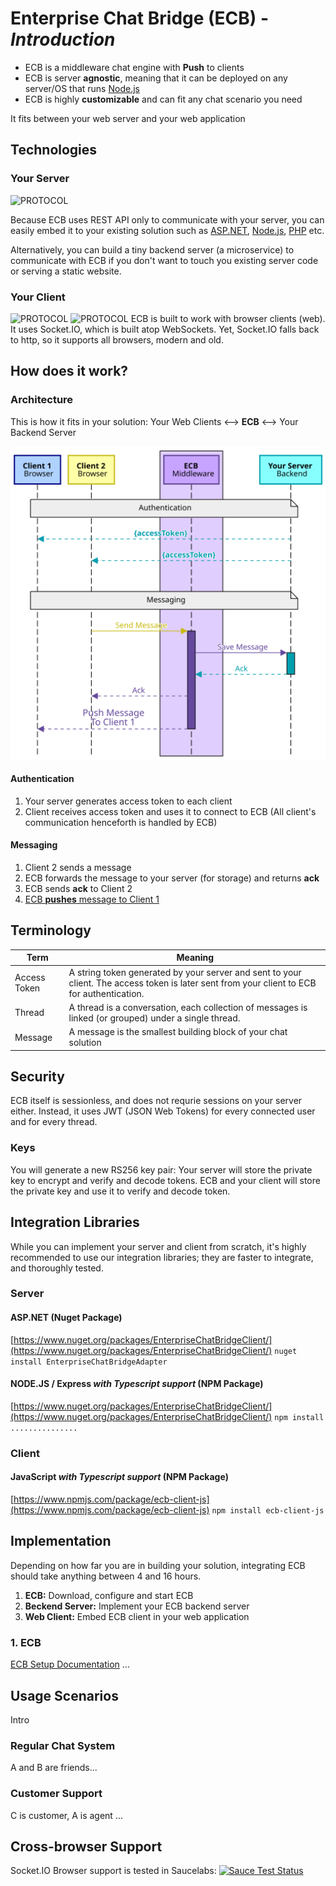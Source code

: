 
#  Enterprise Chat Bridge (ECB) - <em>Introduction</em>
- ECB is a middleware chat engine with **Push** to clients 
- ECB is server **agnostic**, meaning that it can be deployed on any server/OS that runs <ins>Node.js</ins>
- ECB is highly **customizable** and can fit any chat scenario you need

It fits between your web server and your web application

## Technologies
###  Your Server
![PROTOCOL](https://img.shields.io/badge/Protocol-REST%20API-blue.svg)

Because ECB uses REST API only to communicate with your server, you can easily embed it to your existing solution such as <ins>ASP.<span></span>NET</ins>, <ins>Node.js</ins>, <ins>PHP</ins> etc.

Alternatively, you can build a tiny backend server (a microservice) to communicate with ECB if you don't want to touch you existing server code or serving a static website.

###  Your Client
![PROTOCOL](https://img.shields.io/badge/Protocol-REST%20API-blue.svg) ![PROTOCOL](https://img.shields.io/badge/Protocol-WebSockets-orange.svg)
ECB is built to work with browser clients (web). It uses Socket.<span></span>IO, which is built atop WebSockets. Yet, Socket.<span></span>IO falls back to http, so it supports all browsers, modern and old.

##  How does it work?
###  Architecture

This is how it fits in your solution:
Your Web Clients <--> **ECB** <--> Your Backend Server

![Simple Architecture](./imgs/simple-arch.svg)
  

####  Authentication

1. Your server generates access token to each client
2. Client receives access token and uses it to connect to ECB (All client's communication henceforth is handled by ECB)


####  Messaging 

1. Client 2 sends a message
2. ECB forwards the message to your server (for storage) and returns **ack**
3. ECB sends **ack** to Client 2
4. <ins>ECB **pushes** message to Client 1</ins>

##  Terminology

| Term | Meaning |
| - | - |
| Access Token | A string token generated by your server and sent to your client. The access token is later sent from your client to ECB for authentication. |
| Thread | A thread is a conversation, each collection of messages is linked (or grouped) under a single thread. |
| Message | A message is the smallest building block of your chat solution |
 

##  Security

ECB itself is sessionless, and does not requrie sessions on your server either. Instead, it uses JWT (JSON Web Tokens) for every connected user and for every thread.
 

###  Keys
You will generate a new RS256 key pair:
Your server will store the private key to encrypt and verify and decode tokens.
ECB and your client will store the private key and use it to verify and decode token.

##  Integration Libraries

While you can implement your server and client from scratch, it's highly recommended to use our integration libraries; they are faster to integrate, and thoroughly tested.


###  Server  

#### ASP.<span>NET (Nuget Package)
[https://www.nuget.org/packages/EnterpriseChatBridgeClient/](https://www.nuget.org/packages/EnterpriseChatBridgeClient/)
`nuget install EnterpriseChatBridgeAdapter`  

#### NODE.JS / Express *with Typescript support* (NPM Package)
[https://www.nuget.org/packages/EnterpriseChatBridgeClient/](https://www.nuget.org/packages/EnterpriseChatBridgeClient/)
`npm install ...............`
 
###  Client
#### JavaScript *with Typescript support* (NPM Package)
[https://www.npmjs.com/package/ecb-client-js](https://www.npmjs.com/package/ecb-client-js)
`npm install ecb-client-js` 

##  Implementation
Depending on how far you are in building your solution, integrating ECB should take anything between 4 and 16 hours.
  
1. **ECB:** Download, configure and start ECB 
2. **Beckend Server:** Implement your ECB backend server
3. **Web Client:** Embed ECB client in your web application

### 1. ECB
[ECB Setup Documentation](ECB-SETUP-GUIDE.md)
...
 
##  Usage Scenarios 
Intro
### Regular Chat System
A and B are friends...
### Customer Support
C is customer, A is agent ... 

##  Cross-browser Support

Socket.<span></span>IO Browser support is tested in Saucelabs:
[![Sauce Test Status](https://saucelabs.com/browser-matrix/socket.svg)](https://saucelabs.com/u/socket)
